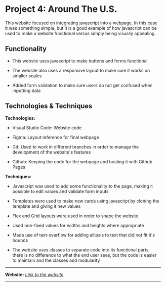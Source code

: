 # Project 4: Around The U.S.

This website focused on integrating javascript into a webpage. In this case it was something simple, but it is a good example of how javascript can be used to make a website functional versus simply being visually appealing.

## Functionality

* This website uses javascript to make buttons and forms functional

* The website also uses a responsive layout to make sure it works on smaller scales

* Added form validation to make sure users do not get confused when inputting data

## Technologies & Techniques

**Technologies:**

* Visual Studio Code: Website code

* Figma: Layout reference for final webpage

* Git: Used to work in different branches in order to manage the development of the website's features

* Github: Keeping the code for the webpage and hosting it with Github Pages

**Techniques:**

* Javascript was used to add some functionality to the page, making it possible to edit values and validate form inputs

* Templates were used to make new cards using javascript by cloning the template and giving it new values

* Flex and Grid layouts were used in order to shape the website

* Used non-fixed values for widths and heights where appropriate

* Made use of text-overflow for adding ellipsis to text that did not fit it's bounds

* The website uses classes to separate code into its functional parts, there is no difference to what the end user sees, but the code is easier to maintain and the classes add modularity

___

**Website:** _[Link to the website](https://kennethtraynor.github.io/web_project_4/index.html)_
___
